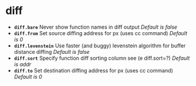 <!-- TITLE: diff -->

# diff

- **`diff.bare`** Never show function names in diff output _Default is false_
- **`diff.from`** Set source diffing address for px (uses cc command) _Default is 0_
- **`diff.levenstein`** Use faster (and buggy) levenstein algorithm for buffer distance diffing _Default is false_
- **`diff.sort`** Specify function diff sorting column see (e diff.sort=?) _Default is addr_
- **`diff.to`** Set destination diffing address for px (uses cc command) _Default is 0_
